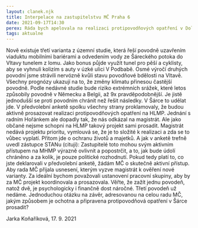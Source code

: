 ```yaml
---
layout: clanek.njk
title: Interpelace na zastupitelstvu MČ Praha 6
date: 2021-09-17T14:30
perex: Ráda bych apelovala na realizaci protipovodňových opatření v Dolní Šárce. V roce 2002 bylo zaplaveno 42 domů v ul. V Podbabě a V Šáreckém údolí až po střechy. Poté byly na většině území Prahy vybudovány protipovodňová opatření. Dolní Šárka zůstala nechráněná, a tak jsme byli po 11 letech v roce 2013 vyplaveni podruhé. Je to už 8 let od druhých povodní, po kterých MČP6 vyslyšela naši petici a rozhodla se s tím něco dělat. Vypsala vyhledávací studii, kterou pak předala na magistrát. Ten vypsal v roce 2015 další studii, která navrhla jiné řešení. Od té doby magistrát nevyvíjí žádnou aktivitu, na naše dotazy odpovídá vyhýbavě. 
tags: aktualne
---
```


Nově existuje třetí varianta z územní studie, která řeší povodně uzavřením viaduktu mobilními bariérami a odvedením vody ze Šáreckého potoka do Vltavy tunelem z lomu. Jako bonus půjde využít tunel pro pěší a cyklisty, aby se vyhnuli kolizím s auty v úzké ulici V Podbabě.
Osmé výročí druhých povodní jsme strávili nervózně kvůli stavu povodňové bdělosti na Vltavě. Všechny prognózy ukazují na to, že změny klimatu přinesou častější povodně. Podle nedávné studie bude riziko extrémních srážek, které letos způsobily povodně v Německu a Belgii, až 9x pravděpodobnější. Je jistě jednodušší se proti povodním chránit než řešit následky. V Šárce to udělat jde.
V předvolební anketě spolku všechny strany proklamovaly, že budou aktivně prosazovat realizaci protipovodňových opatření na HLMP. Jednání s radním Hořánkem ale dopadly tak, že nás odkázal na magistrát. Ale jako občané nejsme schopni na HLMP takový projekt sami prosadit. Magistrát nedává projektu prioritu, vymlouvá se, že je to složité k realizaci a zda se to vůbec vyplatí. Přitom jde o ochranu životů a majetků. A jak v anketě trefně uvedl zástupce STANu (cituji): Zastupitelé toto mohou svým aktivním přístupem na MHMP výrazně ovlivnit a popostrčit, a to, jak bude údolí chráněno a za kolik, je pouze politické rozhodnutí. 
Pokud tedy platí to, co jste deklarovali v předvolební anketě, žádám MČ o skutečně aktivní přístup. Aby rada MČ přijala usnesení, kterým vyzve magistrát k ověření nové varianty. Za ideální bychom považovali ustanovení pracovní skupiny, aby by za MČ projekt koordinovala a prosazovala. 
Věřte, že zažít jednu povodeň, natož dvě, je psychologicky i finančně dost náročné. Třetí povodeň už nedáme. 
Jednoduchou otázku na závěr, adresovanou na celou radu MČ, jakým způsobem je ochotna a připravena protipovodňová opatření v Šárce prosadit?

Jarka Koňaříková, 17. 9. 2021

